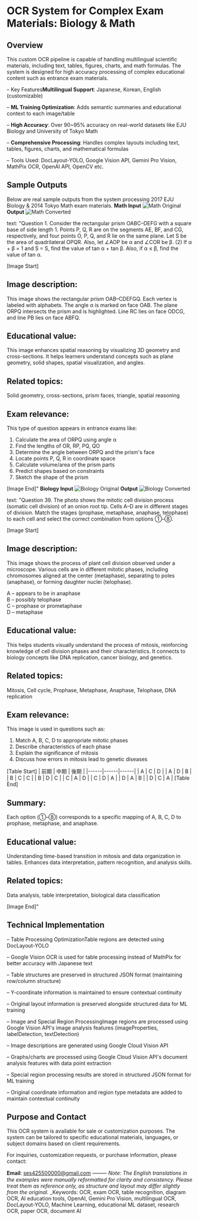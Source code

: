 # OCR System for Complex Exam Materials: Biology & Math

## Overview

This custom OCR pipeline is capable of handling multilingual scientific materials, including text, tables, figures, charts, and math formulas. The system is designed for high accuracy processing of complex educational content such as entrance exam materials.

– Key Features**Multilingual Support**: Japanese, Korean, English (customizable)

– **ML Training Optimization**: Adds semantic summaries and educational context to each image/table
    
– **High Accuracy**: Over 90~95% accuracy on real-world datasets like EJU Biology and University of Tokyo Math

– **Comprehensive Processing**: Handles complex layouts including text, tables, figures, charts, and mathematical formulas

– Tools Used: DocLayout-YOLO, Google Vision API, Gemini Pro Vision, MathPix OCR, OpenAI API, OpenCV etc.

## Sample Outputs

Below are real sample outputs from the system processing 2017 EJU Biology & 2014 Tokyo Math exam materials.
**Math Input**
![Math Original](Math_Original.jpeg)
**Output**
![Math Converted](Math_Converted.jpeg)


text: "Question 1. Consider the rectangular prism OABC–DEFG with a square base of side length 1. Points P, Q, R are on the segments AE, BF, and CG, respectively, and four points O, P, Q, and R lie on the same plane. Let S be the area of quadrilateral OPQR. Also, let ∠AOP be α and ∠COR be β. (2) If α + β = 1 and S = S, find the value of tan α + tan β. Also, if α ≤ β, find the value of tan α. 

[Image Start] 
## Image description:
This image shows the rectangular prism OAB–CDEFGQ. Each vertex is labeled with alphabets. The angle α is marked on face OAB. The plane ORPQ intersects the prism and is highlighted. Line RC lies on face ODCG, and line PB lies on face ABFQ. 

## Educational value:
This image enhances spatial reasoning by visualizing 3D geometry and cross-sections. It helps learners understand concepts such as plane geometry, solid shapes, spatial visualization, and angles. 

## Related topics:
Solid geometry, cross-sections, prism faces, triangle, spatial reasoning

## Exam relevance:
This type of question appears in entrance exams like:
1. Calculate the area of ORPQ using angle α
2. Find the lengths of OR, RP, PQ, QO
3. Determine the angle between ORPQ and the prism's face
4. Locate points P, Q, R in coordinate space
5. Calculate volume/area of the prism parts
6. Predict shapes based on constraints
7. Sketch the shape of the prism

[Image End]"
**Biology Input**
![Biology Original](Biology_Original.jpeg)
**Output**
![Biology Converted](Biology_Converted.jpeg)

text: "Question 39. The photo shows the mitotic cell division process (somatic cell division) of an onion root tip. Cells A–D are in different stages of division. Match the stages (prophase, metaphase, anaphase, telophase) to each cell and select the correct combination from options ①–⑧.

[Image Start]
## Image description:
This image shows the process of plant cell division observed under a microscope. Various cells are in different mitotic phases, including chromosomes aligned at the center (metaphase), separating to poles (anaphase), or forming daughter nuclei (telophase). 

A – appears to be in anaphase  
B – possibly telophase  
C – prophase or prometaphase  
D – metaphase

## Educational value:
This helps students visually understand the process of mitosis, reinforcing knowledge of cell division phases and their characteristics. It connects to biology concepts like DNA replication, cancer biology, and genetics.

## Related topics:
Mitosis, Cell cycle, Prophase, Metaphase, Anaphase, Telophase, DNA replication

## Exam relevance:
This image is used in questions such as:
1. Match A, B, C, D to appropriate mitotic phases
2. Describe characteristics of each phase
3. Explain the significance of mitosis
4. Discuss how errors in mitosis lead to genetic diseases

[Table Start]
| 前期 | 中期 | 後期 |
|------|------|------|
| A    | C    | D    |
| A    | D    | B    |
| B    | C    | C    |
| B    | D    | C    |
| C    | A    | D    |
| C    | D    | A    |
| D    | A    | B    |
| D    | C    | A    |
[Table End]

## Summary:
Each option (①–⑧) corresponds to a specific mapping of A, B, C, D to prophase, metaphase, and anaphase.

## Educational value:
Understanding time-based transition in mitosis and data organization in tables. Enhances data interpretation, pattern recognition, and analysis skills.

## Related topics:
Data analysis, table interpretation, biological data classification

[Image End]"

## Technical Implementation

– Table Processing OptimizationTable regions are detected using DocLayout-YOLO

– Google Vision OCR is used for table processing instead of MathPix for better accuracy with Japanese text

– Table structures are preserved in structured JSON format (maintaining row/column structure)

– Y-coordinate information is maintained to ensure contextual continuity

– Original layout information is preserved alongside structured data for ML training

– Image and Special Region ProcessingImage regions are processed using Google Vision API's image analysis features (imageProperties, labelDetection, textDetection)

– Image descriptions are generated using Google Cloud Vision API

– Graphs/charts are processed using Google Cloud Vision API's document analysis features with data point extraction

– Special region processing results are stored in structured JSON format for ML training

– Original coordinate information and region type metadata are added to maintain contextual continuity

## Purpose and Contact

This OCR system is available for sale or customization purposes. The system can be tailored to specific educational materials, languages, or subject domains based on client requirements.

For inquiries, customization requests, or purchase information, please contact:

**Email**: [ses425500000@gmail.com](mailto:ses425500000@gmail.com)
⸻
_Note: The English translations in the examples were manually reformatted for clarity and consistency. Please treat them as reference only, as structure and layout may differ slightly from the original._
_Keywords: OCR, exam OCR, table recognition, diagram OCR, AI education tools, OpenAI, Gemini Pro Vision, multilingual OCR, DocLayout-YOLO, Machine Learning, educational ML dataset, research OCR, paper OCR, document AI
